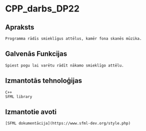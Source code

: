 ﻿# CPP_darbs_DP22

## Apraksts
	Programma rādīs smieklīgus attēlus, kamēr fona skanēs mūzika.

## Galvenās Funkcijas
	Spiest pogu lai varētu rādīt nākamo smieklīgo attēlu.

## Izmantotās tehnoloģijas
	C++
	SFML library

## Izmantotie avoti
	[SFML dokumentācija](https://www.sfml-dev.org/style.php)
